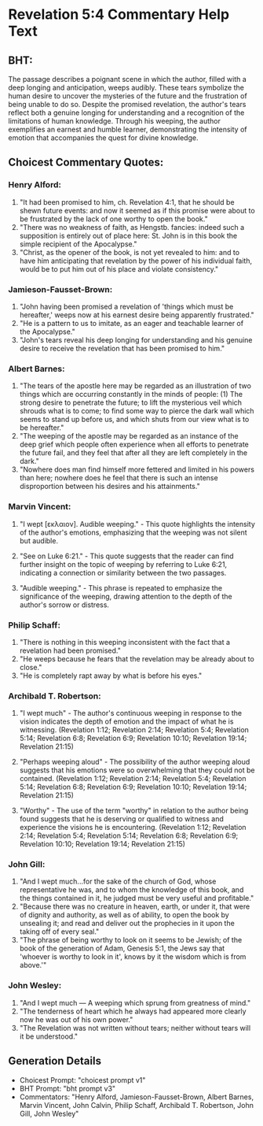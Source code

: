 # Revelation 5:4 Commentary Help Text

## BHT:
The passage describes a poignant scene in which the author, filled with a deep longing and anticipation, weeps audibly. These tears symbolize the human desire to uncover the mysteries of the future and the frustration of being unable to do so. Despite the promised revelation, the author's tears reflect both a genuine longing for understanding and a recognition of the limitations of human knowledge. Through his weeping, the author exemplifies an earnest and humble learner, demonstrating the intensity of emotion that accompanies the quest for divine knowledge.

## Choicest Commentary Quotes:
### Henry Alford:
1. "It had been promised to him, ch. Revelation 4:1, that he should be shewn future events: and now it seemed as if this promise were about to be frustrated by the lack of one worthy to open the book."
2. "There was no weakness of faith, as Hengstb. fancies: indeed such a supposition is entirely out of place here: St. John is in this book the simple recipient of the Apocalypse."
3. "Christ, as the opener of the book, is not yet revealed to him: and to have him anticipating that revelation by the power of his individual faith, would be to put him out of his place and violate consistency."

### Jamieson-Fausset-Brown:
1. "John having been promised a revelation of 'things which must be hereafter,' weeps now at his earnest desire being apparently frustrated."
2. "He is a pattern to us to imitate, as an eager and teachable learner of the Apocalypse."
3. "John's tears reveal his deep longing for understanding and his genuine desire to receive the revelation that has been promised to him."

### Albert Barnes:
1. "The tears of the apostle here may be regarded as an illustration of two things which are occurring constantly in the minds of people: (1) The strong desire to penetrate the future; to lift the mysterious veil which shrouds what is to come; to find some way to pierce the dark wall which seems to stand up before us, and which shuts from our view what is to be hereafter."
2. "The weeping of the apostle may be regarded as an instance of the deep grief which people often experience when all efforts to penetrate the future fail, and they feel that after all they are left completely in the dark."
3. "Nowhere does man find himself more fettered and limited in his powers than here; nowhere does he feel that there is such an intense disproportion between his desires and his attainments."

### Marvin Vincent:
1. "I wept [εκλαιον]. Audible weeping." - This quote highlights the intensity of the author's emotions, emphasizing that the weeping was not silent but audible.

2. "See on Luke 6:21." - This quote suggests that the reader can find further insight on the topic of weeping by referring to Luke 6:21, indicating a connection or similarity between the two passages.

3. "Audible weeping." - This phrase is repeated to emphasize the significance of the weeping, drawing attention to the depth of the author's sorrow or distress.

### Philip Schaff:
1. "There is nothing in this weeping inconsistent with the fact that a revelation had been promised." 
2. "He weeps because he fears that the revelation may be already about to close." 
3. "He is completely rapt away by what is before his eyes."

### Archibald T. Robertson:
1. "I wept much" - The author's continuous weeping in response to the vision indicates the depth of emotion and the impact of what he is witnessing. (Revelation 1:12; Revelation 2:14; Revelation 5:4; Revelation 5:14; Revelation 6:8; Revelation 6:9; Revelation 10:10; Revelation 19:14; Revelation 21:15)

2. "Perhaps weeping aloud" - The possibility of the author weeping aloud suggests that his emotions were so overwhelming that they could not be contained. (Revelation 1:12; Revelation 2:14; Revelation 5:4; Revelation 5:14; Revelation 6:8; Revelation 6:9; Revelation 10:10; Revelation 19:14; Revelation 21:15)

3. "Worthy" - The use of the term "worthy" in relation to the author being found suggests that he is deserving or qualified to witness and experience the visions he is encountering. (Revelation 1:12; Revelation 2:14; Revelation 5:4; Revelation 5:14; Revelation 6:8; Revelation 6:9; Revelation 10:10; Revelation 19:14; Revelation 21:15)

### John Gill:
1. "And I wept much...for the sake of the church of God, whose representative he was, and to whom the knowledge of this book, and the things contained in it, he judged must be very useful and profitable."
2. "Because there was no creature in heaven, earth, or under it, that were of dignity and authority, as well as of ability, to open the book by unsealing it; and read and deliver out the prophecies in it upon the taking off of every seal."
3. "The phrase of being worthy to look on it seems to be Jewish; of the book of the generation of Adam, Genesis 5:1, the Jews say that 'whoever is worthy to look in it', knows by it the wisdom which is from above.'"

### John Wesley:
1. "And I wept much — A weeping which sprung from greatness of mind."
2. "The tenderness of heart which he always had appeared more clearly now he was out of his own power."
3. "The Revelation was not written without tears; neither without tears will it be understood."


## Generation Details
- Choicest Prompt: "choicest prompt v1"
- BHT Prompt: "bht prompt v3"
- Commentators: "Henry Alford, Jamieson-Fausset-Brown, Albert Barnes, Marvin Vincent, John Calvin, Philip Schaff, Archibald T. Robertson, John Gill, John Wesley"
